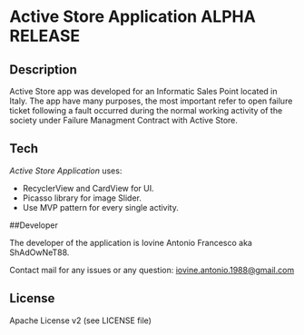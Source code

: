 # Active Store Application ALPHA RELEASE

## Description

Active Store app was developed for an Informatic Sales Point located in Italy.
The app have many purposes, the most important refer to open failure ticket following a fault occurred 
during the normal working activity of the society under Failure Managment Contract with Active Store.

## Tech

_Active Store Application_ uses:

* RecyclerView and CardView for UI.
* Picasso library for image Slider.
* Use MVP pattern for every single activity.

##Developer

The developer of the application is Iovine Antonio Francesco aka ShAdOwNeT88.

Contact mail for any issues or any question:
iovine.antonio.1988@gmail.com

## License

Apache License v2 (see LICENSE file)